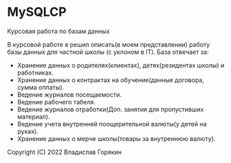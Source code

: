 # MySQLCP
Курсовая работа по базам данных

В курсовой работе я решил описать(в моем представлении) работу базы данных для частной школы (с уклоном в IT).
База отвечает за:
- Хранение данных о родителях(клиентах), детях(резидентах школы) и работниках.
- Хранение данных о контрактах на обучение(данные договора, сумма оплаты).
- Ведение журналов посещаемости.
- Ведение рабочего табеля.
- Ведение журналов отработки(Доп. занятия для пропустивших материал).
- Ведение учета внутренней поощерительной валюты(у детей на руках).
- Хранение данных о мерче школы(товары за внутреннюю валюту).

Copyright (C) 2022 Владислав Горякин

